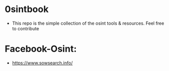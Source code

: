 # 0sintbook

- This repo is the simple collection of the osint tools & resources. Feel free to contribute

# Facebook-Osint:
- https://www.sowsearch.info/
